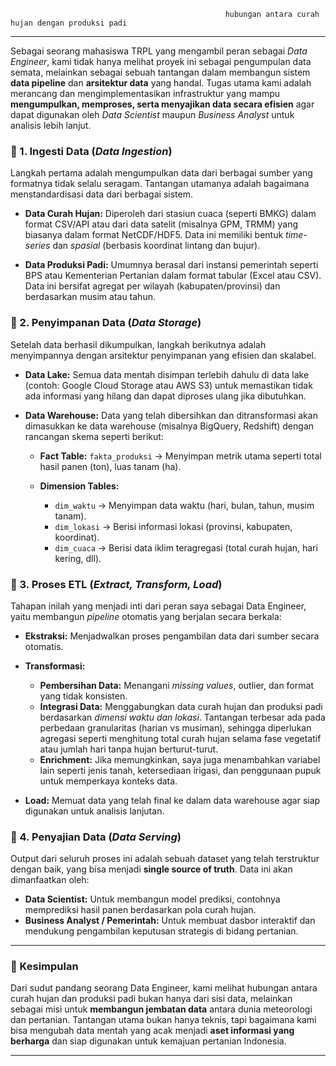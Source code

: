                                                     hubungan antara curah hujan dengan produksi padi 
---

Sebagai seorang mahasiswa TRPL yang mengambil peran sebagai *Data Engineer*, kami tidak hanya melihat proyek ini sebagai pengumpulan data semata, melainkan sebagai sebuah tantangan dalam membangun sistem **data pipeline** dan **arsitektur data** yang handal. Tugas utama kami adalah merancang dan mengimplementasikan infrastruktur yang mampu **mengumpulkan, memproses, serta menyajikan data secara efisien** agar dapat digunakan oleh *Data Scientist* maupun *Business Analyst* untuk analisis lebih lanjut.

### 🔹 1. Ingesti Data (*Data Ingestion*)
Langkah pertama adalah mengumpulkan data dari berbagai sumber yang formatnya tidak selalu seragam. Tantangan utamanya adalah bagaimana menstandardisasi data dari berbagai sistem.

* **Data Curah Hujan:**
  Diperoleh dari stasiun cuaca (seperti BMKG) dalam format CSV/API atau dari data satelit (misalnya GPM, TRMM) yang biasanya dalam format NetCDF/HDF5. Data ini memiliki bentuk *time-series* dan *spasial* (berbasis koordinat lintang dan bujur).

* **Data Produksi Padi:**
  Umumnya berasal dari instansi pemerintah seperti BPS atau Kementerian Pertanian dalam format tabular (Excel atau CSV). Data ini bersifat agregat per wilayah (kabupaten/provinsi) dan berdasarkan musim atau tahun.

### 🔹 2. Penyimpanan Data (*Data Storage*)
Setelah data berhasil dikumpulkan, langkah berikutnya adalah menyimpannya dengan arsitektur penyimpanan yang efisien dan skalabel.

* **Data Lake:**
  Semua data mentah disimpan terlebih dahulu di data lake (contoh: Google Cloud Storage atau AWS S3) untuk memastikan tidak ada informasi yang hilang dan dapat diproses ulang jika dibutuhkan.

* **Data Warehouse:**
  Data yang telah dibersihkan dan ditransformasi akan dimasukkan ke data warehouse (misalnya BigQuery, Redshift) dengan rancangan skema seperti berikut:

  * **Fact Table:** `fakta_produksi` → Menyimpan metrik utama seperti total hasil panen (ton), luas tanam (ha).
  * **Dimension Tables:**

    * `dim_waktu` → Menyimpan data waktu (hari, bulan, tahun, musim tanam).
    * `dim_lokasi` → Berisi informasi lokasi (provinsi, kabupaten, koordinat).
    * `dim_cuaca` → Berisi data iklim teragregasi (total curah hujan, hari kering, dll).

### 🔹 3. Proses ETL (*Extract, Transform, Load*)
Tahapan inilah yang menjadi inti dari peran saya sebagai Data Engineer, yaitu membangun *pipeline* otomatis yang berjalan secara berkala:

* **Ekstraksi:**
  Menjadwalkan proses pengambilan data dari sumber secara otomatis.

* **Transformasi:**

  * **Pembersihan Data:** Menangani *missing values*, outlier, dan format yang tidak konsisten.
  * **Integrasi Data:** Menggabungkan data curah hujan dan produksi padi berdasarkan *dimensi waktu dan lokasi*. Tantangan terbesar ada pada perbedaan granularitas (harian vs musiman), sehingga diperlukan agregasi seperti menghitung total curah hujan selama fase vegetatif atau jumlah hari tanpa hujan berturut-turut.
  * **Enrichment:** Jika memungkinkan, saya juga menambahkan variabel lain seperti jenis tanah, ketersediaan irigasi, dan penggunaan pupuk untuk memperkaya konteks data.
* **Load:**
  Memuat data yang telah final ke dalam data warehouse agar siap digunakan untuk analisis lanjutan.

### 🔹 4. Penyajian Data (*Data Serving*)
Output dari seluruh proses ini adalah sebuah dataset yang telah terstruktur dengan baik, yang bisa menjadi **single source of truth**. Data ini akan dimanfaatkan oleh:
* **Data Scientist:** Untuk membangun model prediksi, contohnya memprediksi hasil panen berdasarkan pola curah hujan.
* **Business Analyst / Pemerintah:** Untuk membuat dasbor interaktif dan mendukung pengambilan keputusan strategis di bidang pertanian.

---

### 🔸 Kesimpulan
Dari sudut pandang seorang Data Engineer, kami melihat hubungan antara curah hujan dan produksi padi bukan hanya dari sisi data, melainkan sebagai misi untuk **membangun jembatan data** antara dunia meteorologi dan pertanian. Tantangan utama bukan hanya teknis, tapi bagaimana kami bisa mengubah data mentah yang acak menjadi **aset informasi yang berharga** dan siap digunakan untuk kemajuan pertanian Indonesia.

---
